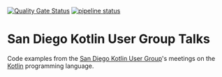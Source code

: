 [![Quality Gate Status](https://sonarcloud.io/api/project_badges/measure?project=sdkotlin_sd-kotlin-talks&metric=alert_status)](https://sonarcloud.io/dashboard?id=sdkotlin_sd-kotlin-talks) [![pipeline status](https://gitlab.com/sdkotlin/sd-kotlin-talks/badges/master/pipeline.svg)](https://gitlab.com/sdkotlin/sd-kotlin-talks/-/commits/master)

# San Diego Kotlin User Group Talks

Code examples from the [San Diego Kotlin User Group](https://www.meetup.com/sd-kotlin/events/nlxltpyxjbjb/)'s meetings on the  [Kotlin](http://kotlinlang.org/) programming language.
